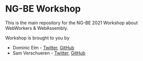 # NG-BE Workshop

This is the main repository for the NG-BE 2021 Workshop about WebWorkers & WebAssembly.

Workshop is brought to you by
- Dominic Elm - [Twitter](https://twitter.com/elmd_), [GitHub](https://github.com/d3lm)
- Sam Verschueren - [Twitter](https://twitter.com/SamVerschueren), [GitHub](https://github.com/SamVerschueren)
